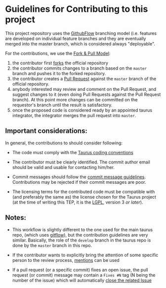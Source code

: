# Guidelines for Contributing to this project

This project repository uses the [GithubFlow][] branching 
model (i.e. features are developed on individual feature branches 
and they are eventually merged into the master branch, which is 
considered always "deployable".


For the contributions, we use the [Fork & Pull Model][]:

1. the contributor first [forks][] the official repository
2. the contributor commits changes to a branch based on the 
   `master` branch and pushes it to the forked repository.
3. the contributor creates a [Pull Request][] against the `master` 
   branch of the official repository.
4. anybody interested may review and comment on the Pull Request, and 
   suggest changes to it (even doing Pull Requests against the Pull
   Request branch). At this point more changes can be committed on the 
   requestor's branch until the result is satisfactory.
5. once the proposed code is considered ready by an appointed taurus 
   integrator, the integrator merges the pull request into `master`.
   
   
## Important considerations:

In general, the contributions to should consider following:

- The code must comply with the [Taurus coding conventions][]

- The contributor must be clearly identified. The commit author 
  email should be valid and usable for contacting him/her.
  
- Commit messages should follow the [commit message guidelines][]. 
  Contributions may be rejected if their commit messages are poor.
  
- The licensing terms for the contributed code must be compatible 
  with (and preferably the same as) the license chosen for the Taurus 
  project (at the time of writing this TEP, it is the [LGPL][], 
  version 3 *or later*).

   
## Notes:
  
- This workflow is slightly different to the one used for the main
  taurus repo, (which uses [gitflow][]), but the contribution guidelines
  are very similar. Basically, the role of the `develop` branch in the 
  taurus repo is done by the `master` branch in this repo.
  
- If the contributor wants to explicitly bring the attention of some 
  specific person to the review process, [mentions][] can be used
  
- If a pull request (or a specific commit) fixes an open issue, the pull
  request (or commit) message may contain a `Fixes #N` tag (N being 
  the number of the issue) which will automatically [close the related 
  Issue][tag_issue_closing]


[gitflow]: http://nvie.com/posts/a-successful-git-branching-model/
[Fork & Pull Model]: https://en.wikipedia.org/wiki/Fork_and_pull_model
[forks]: https://help.github.com/articles/fork-a-repo/
[Pull Request]: https://help.github.com/articles/creating-a-pull-request/
[commit message guidelines]: http://tbaggery.com/2008/04/19/a-note-about-git-commit-messages.html
[GitHubFlow]: https://guides.github.com/introduction/flow/index.html
[mentions]: https://github.com/blog/821-mention-somebody-they-re-notified
[tag_issue_closing]: https://help.github.com/articles/closing-issues-via-commit-messages/
[Taurus coding conventions]: http://taurus-scada.org/devel/coding_guide.html
[LGPL]: http://www.gnu.org/licenses/lgpl.html
